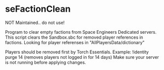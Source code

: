 # seFactionClean

NOT Maintained.. do not use!

Program to clear empty factions from Space Engineers Dedicated servers.
This script clears the Sandbox.sbc for removed player references in factions.
Looking for player referenses in "AllPlayersData/dictionary"

Players should be removed first by Torch Essentials. 
Example: !identity purge 14 (removes players not logged in for 14 days)
Make sure your server is not running before applying changes.
